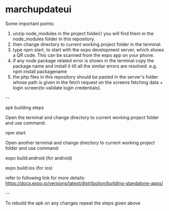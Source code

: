 # marchupdateui

Some important points: 
1) unzip node_modules in the project folder// you will find them in the node_modules folder in this repository.
2) then change directory to current working project folder in the terminal. 
3) type npm start, to start with the expo development server, which shows a QR code. This can be scanned from the expo app on your phone.
4) if any node package related error is shown in the terminal copy the package name and install it till all the similar errors are resolved.
    e.g. npm install packagename
5) the php files in this repository should be pasted in the server's folder whose path is given in the fetch request on the screens fetching data + login screen(to validate login credentials).

-- 

apk building steps

Open the terminal and change directory to current working project folder and use command:

npm start

Open another terminal and change directory to current working project folder and use command:

expo build:android (for android)

expo build:ios (for ios)

refer to following link for more details: https://docs.expo.io/versions/latest/distribution/building-standalone-apps/

--

To rebuild the apk on any changes repeat the steps given above
